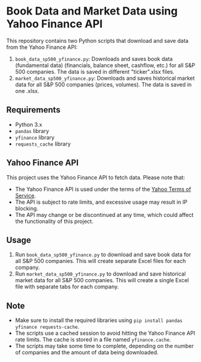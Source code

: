 # Book Data and Market Data using Yahoo Finance API

This repository contains two Python scripts that download and save data from the Yahoo Finance API:

1. `book_data_sp500_yfinance.py`: Downloads and saves book data (fundamental data) (financials, balance sheet, cashflow, etc.) for all S&P 500 companies. The data is saved in different "ticker".xlsx files.
2. `market_data_sp500_yfinance.py`: Downloads and saves historical market data for all S&P 500 companies (prices, volumes). The data is saved in one .xlsx.

## Requirements

* Python 3.x
* `pandas` library
* `yfinance` library
* `requests_cache` library

## Yahoo Finance API

This project uses the Yahoo Finance API to fetch data. Please note that:

* The Yahoo Finance API is used under the terms of the [Yahoo Terms of Service](https://policies.yahoo.com/us/en/yahoo/terms/index.htm).
* The API is subject to rate limits, and excessive usage may result in IP blocking.
* The API may change or be discontinued at any time, which could affect the functionality of this project.


## Usage

1. Run `book_data_sp500_yfinance.py` to download and save book data for all S&P 500 companies. This will create separate Excel files for each company.
2. Run `market_data_sp500_yfinance.py` to download and save historical market data for all S&P 500 companies. This will create a single Excel file with separate tabs for each company.

## Note

* Make sure to install the required libraries using `pip install pandas yfinance requests-cache`.
* The scripts use a cached session to avoid hitting the Yahoo Finance API rate limits. The cache is stored in a file named `yfinance.cache`.
* The scripts may take some time to complete, depending on the number of companies and the amount of data being downloaded.
